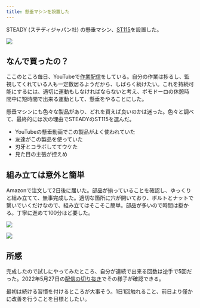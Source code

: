 ```yaml
---
title: 懸垂マシンを設置した
---
```

STEADY (ステディジャパン社) の懸垂マシン、[ST115](https://www.amazon.co.jp/dp/B09K3QQBKH)を設置した。

![](https://lh5.googleusercontent.com/gSUOBw1TB4tPFf9VY29rPFwOGbiaY3bQsFwh6_DrG6uLNmgdemr2zdae3fVJLakjQN5eTy5u0YWBjp4OPUd4EPiHqH1Vbx_m7bWuUXBxpr5whFOsNbcWo8KsnP26_ZKJ5M1-Bv06LfDmN7bwGu0oKDFH8KSyTu7whXz-JcB8Ca7XdtJmouDbP-Qe-t7f)

なんで買ったの？
--------

ここのところ毎日、YouTubeで[作業配信](https://www.youtube.com/c/r7kamura)をしている。自分の作業は捗るし、監視してくれている人も一定数居るようだから、しばらく続けたい。これを持続可能にするには、適切に運動もしなければならないと考え、ポモドーロの休憩時間中に短時間で出来る運動として、懸垂をやることにした。

懸垂マシンにも色々な製品があり、どれを買えば良いのかは迷った。色々と調べて、最終的には次の理由でSTEADYのST115を選んだ。

*   YouTubeの懸垂動画でこの製品がよく使われていた
*   友達がこの製品を使っていた
*   刃牙とコラボしててウケた
*   見た目の主張が控えめ

組み立ては意外と簡単
----------

Amazonで注文して2日後に届いた。部品が揃っていることを確認し、ゆっくりと組み立てて、無事完成した。適切な箇所に穴が開いており、ボルトとナットで繋いでいくだけなので、組み立てはそこそこ簡単。部品が多いので時間は掛かる。丁寧に進めて100分ほど要した。

![](https://lh5.googleusercontent.com/k-_bDoak1Mvd6zmhdxEyszwJhhDburqxswcd8FhbUxForEFOy1G7nVqxtJJludsoS_Grp_is_Gdmb2jJFpgHmrFsm3_cb5k1eMAffLFp5-4u_eTCSJn2q7Y-f77nqEtZaO2K4SRD6ySBT6io0dhfAVd02ktM5w3O0Px6n9pGZM1HT3Lr_ozWzwgh8gjl)

![](https://lh5.googleusercontent.com/UBFK9GTFqleSmpSzSy1FMhFuG09ZYzt7kG0zAzw5nhYNrb0tIGNefGhl7Yvbo82MNcY_RD4nvZMoiYYSVamkVWu9naaBVjR8DMpi55n2O5JkMuURDdhljsFdC8GLGwEuTgzXoEyrzE1Y3lFEH1DuqorROuERaouGVtoI2CVAfYKBkivMsTw15lVzhdmM)

所感
--

完成したので試しにやってみたところ、自分が連続で出来る回数は逆手で5回だった。2022年5月27日の[配信の切り抜き](https://www.youtube.com/clip/Ugkxy2NXpdlfZF0kT9s-MoCOrbB1wpWEryK9)でその様子が確認できる。

最初は続ける習慣を付けるところが大事そう。1日1回触れること、前日より僅かに改善を行うことを目標としたい。

